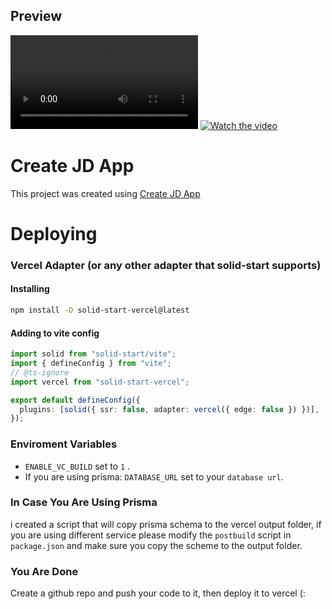 ## Preview

![Preview](https://user-images.githubusercontent.com/91349014/198830652-7008c1c2-0745-46e7-b7ee-6ed38dc30610.mp4)
[![Watch the video](https://user-images.githubusercontent.com/91349014/198830724-1585477c-524f-49d6-8af2-3cdb4307ec06.png)](https://user-images.githubusercontent.com/91349014/198830652-7008c1c2-0745-46e7-b7ee-6ed38dc30610.mp4)

# Create JD App

This project was created using [Create JD App](https://github.com/OrJDev/create-jd-app)

# Deploying

### Vercel Adapter (or any other adapter that solid-start supports)

#### Installing

```bash
npm install -D solid-start-vercel@latest
```

#### Adding to vite config

```ts
import solid from "solid-start/vite";
import { defineConfig } from "vite";
// @ts-ignore
import vercel from "solid-start-vercel";

export default defineConfig({
  plugins: [solid({ ssr: false, adapter: vercel({ edge: false }) })],
});
```

### Enviroment Variables

- `ENABLE_VC_BUILD` set to `1` .
- If you are using prisma: `DATABASE_URL` set to your `database url`.

### In Case You Are Using Prisma

i created a script that will copy prisma schema to the vercel output folder, if you are using different service please modify the `postbuild` script in `package.json` and make sure you copy the scheme to the output folder.

### You Are Done

Create a github repo and push your code to it, then deploy it to vercel (:






